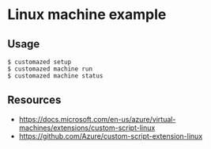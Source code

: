 # Linux machine example

## Usage

```console
$ customazed setup
$ customazed machine run
$ customazed machine status
```

## Resources

- https://docs.microsoft.com/en-us/azure/virtual-machines/extensions/custom-script-linux
- https://github.com/Azure/custom-script-extension-linux
